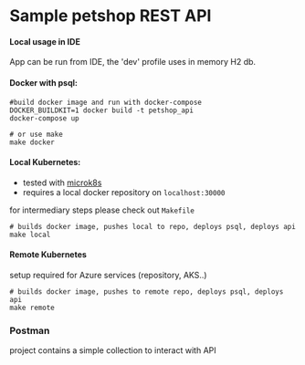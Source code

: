 # Sample petshop REST API

#### Local usage in IDE

App can be run from IDE, the 'dev' profile uses in memory H2 db.

#### Docker with psql:
```
#build docker image and run with docker-compose
DOCKER_BUILDKIT=1 docker build -t petshop_api
docker-compose up

# or use make
make docker
```

#### Local Kubernetes:
* tested with [microk8s](https://microk8s.io/)
* requires a local docker repository on `localhost:30000`

for intermediary steps please check out `Makefile`
```
# builds docker image, pushes local to repo, deploys psql, deploys api 
make local
```

#### Remote Kubernetes
setup required for Azure services (repository, AKS..)
```
# builds docker image, pushes to remote repo, deploys psql, deploys api 
make remote
```

### Postman
project contains a simple collection to interact with API 
